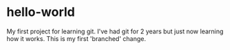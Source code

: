 # hello-world
My first project for learning git.
I've had git for 2 years but just now learning how it works. This is my first 'branched' change.
